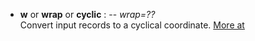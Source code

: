 - **w** or **wrap** or **cyclic** : -- *wrap=??*\
   Convert input records to a cyclical coordinate.
   [More at](https://docs.generic-mapping-tools.org/dev/gmt.html#w-full)